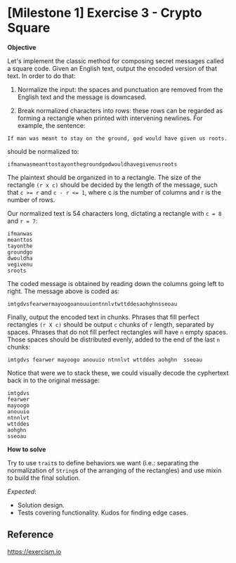 # [Milestone 1] Exercise 3 - Crypto Square

**Objective**

Let's implement the classic method for composing secret messages called a square code. Given an English text, output the encoded version of that text. In order to do that:

1) Normalize the input: the spaces and punctuation are removed from the English text and the message is downcased.

2) Break normalized characters into rows: these rows can be regarded as forming a rectangle when printed with intervening newlines. For example, the sentence:

`If man was meant to stay on the ground, god would have given us roots.`

should be normalized to:

`ifmanwasmeanttostayonthegroundgodwouldhavegivenusroots`

The plaintext should be organized in to a rectangle. The size of the rectangle `(r x c)` should be decided by the length of the message, such that `c >= r` and `c - r <= 1`, where c is the number of columns and r is the number of rows.

Our normalized text is 54 characters long, dictating a rectangle with `c = 8` and `r = 7`:

```
ifmanwas
meanttos
tayonthe
groundgo
dwouldha
vegivenu
sroots
```

The coded message is obtained by reading down the columns going left to right. The message above is coded as:

`imtgdvsfearwermayoogoanouuiontnnlvtwttddesaohghnsseoau`

Finally, output the encoded text in chunks. Phrases that fill perfect rectangles `(r X c)` should be output `c` chunks of `r` length, separated by spaces. Phrases that do not fill perfect rectangles will have `n` empty spaces. Those spaces should be distributed evenly, added to the end of the last `n` chunks:

`imtgdvs fearwer mayoogo anouuio ntnnlvt wttddes aohghn  sseoau `

Notice that were we to stack these, we could visually decode the cyphertext back in to the original message:

``` 
imtgdvs
fearwer
mayoogo
anouuio
ntnnlvt
wttddes
aohghn
sseoau
```

**How to solve**

Try to use `trait`s to define behaviors we want (i.e.: separating the normalization of `String`s of the arranging of the rectangles) and use mixin to build the final solution.

*Expected*:

* Solution design.
* Tests covering functionality. Kudos for finding edge cases.

## Reference

https://exercism.io
